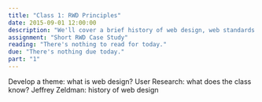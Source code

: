 ```yaml
---
title: "Class 1: RWD Principles"
date: 2015-09-01 12:00:00
description: "We'll cover a brief history of web design, web standards and why responsive design is important."
assignment: "Short RWD Case Study"
reading: "There's nothing to read for today."
due: "There's nothing due today."
part: "1"
---
```


Develop a theme: what is web design?
User Research: what does the class know?
Jeffrey Zeldman: history of web design